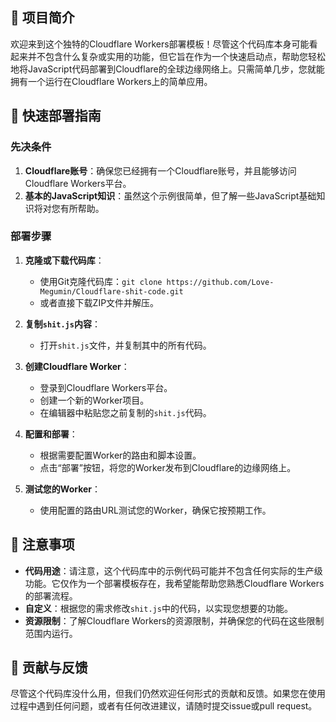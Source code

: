 ## 🎉 项目简介

欢迎来到这个独特的Cloudflare Workers部署模板！尽管这个代码库本身可能看起来并不包含什么复杂或实用的功能，但它旨在作为一个快速启动点，帮助您轻松地将JavaScript代码部署到Cloudflare的全球边缘网络上。只需简单几步，您就能拥有一个运行在Cloudflare Workers上的简单应用。

## 🚀 快速部署指南

### 先决条件

1. **Cloudflare账号**：确保您已经拥有一个Cloudflare账号，并且能够访问Cloudflare Workers平台。
2. **基本的JavaScript知识**：虽然这个示例很简单，但了解一些JavaScript基础知识将对您有所帮助。

### 部署步骤

1. **克隆或下载代码库**：
   - 使用Git克隆代码库：`git clone https://github.com/Love-Megumin/Cloudflare-shit-code.git`
   - 或者直接下载ZIP文件并解压。

2. **复制`shit.js`内容**：
   - 打开`shit.js`文件，并复制其中的所有代码。

3. **创建Cloudflare Worker**：
   - 登录到Cloudflare Workers平台。
   - 创建一个新的Worker项目。
   - 在编辑器中粘贴您之前复制的`shit.js`代码。

4. **配置和部署**：
   - 根据需要配置Worker的路由和脚本设置。
   - 点击“部署”按钮，将您的Worker发布到Cloudflare的边缘网络上。

5. **测试您的Worker**：
   - 使用配置的路由URL测试您的Worker，确保它按预期工作。

## 📝 注意事项

- **代码用途**：请注意，这个代码库中的示例代码可能并不包含任何实际的生产级功能。它仅作为一个部署模板存在，我希望能帮助您熟悉Cloudflare Workers的部署流程。
- **自定义**：根据您的需求修改`shit.js`中的代码，以实现您想要的功能。
- **资源限制**：了解Cloudflare Workers的资源限制，并确保您的代码在这些限制范围内运行。

## 🤝 贡献与反馈

尽管这个代码库没什么用，但我们仍然欢迎任何形式的贡献和反馈。如果您在使用过程中遇到任何问题，或者有任何改进建议，请随时提交issue或pull request。
